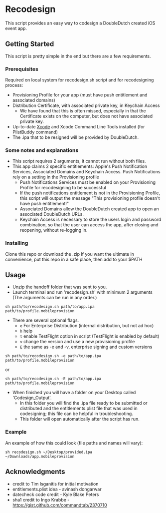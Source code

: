 # Recodesign

This script provides an easy way to codesign a DoubleDutch created iOS event app.

## Getting Started

This script is pretty simple in the end but there are a few requirements.

### Prerequisites

Required on local system for recodesign.sh script and for recodesigning process:

* Provisioning Profile for your app (must have push entitlement and associated domains)
* Distribution Certificate, with associated private key, in Keychain Access
	* We have found that this is often missed, especially in that the Certificate exists on the computer, but does not have associated private key.
* Up-to-date [Xcode](https://developer.apple.com/xcode/) and Xcode Command Line Tools installed (for PlistBuddy command)
* The .ipa that to be resigned will be provided by DoubleDutch.

### Some notes and explanations
* This script requires 2 arguments, it cannot run without both files.
* This app claims 2 specific entitlements: Apple's Push Notification Services, Associated Domains and Keychain Access. Push Notifications rely on a setting in the Provisioning profile
	* Push Notifications Services must be enabled on your Provisioning Profile for recodesigning to be successful
	* If the push notifications entitlement is not in the Provisioning Profile, this script will output the message "This provisioning profile doesn't have push entitlement!"
	* Associated Domains allow the DoubleDutch created app to open an associated DoubleDutch URLs.
	* Keychain Access is necessary to store the users login and password combination, so that the user can access the app, after closing and reopening, without re-logging in.

### Installing

Clone this repo or download the .zip
If you want the ultimate in convenience, put this repo in a safe place, then add to your $PATH

## Usage 

* Unzip the handoff folder that was sent to you.
* Launch terminal and run 'recodesign.sh' with minimum 2 arguments (The arguments can be run in any order.)
```
sh path/to/recodesign.sh path/to/app.ipa path/to/profile.mobileprovision
```

* There are several optional flags.
  * `e` For Enterprise Distribution (internal distribution, but not ad hoc)
  * `h` help
  * `t` enable TestFlight option in script (TestFlight is enabled by default)
  * `v` change the version and use a new provisioning profile
  * `E` the same as -e and -v, enterprise signing and custom versions

```
sh path/to/recodesign.sh -e path/to/app.ipa path/to/profile.mobileprovision
```
or 
```
sh path/to/recodesign.sh -E path/to/app.ipa path/to/profile.mobileprovision
```
* When finished you will have a folder on your Desktop called 'Codesign_Output'. 
	* In this folder you will find the .ipa file ready to be submitted or distributed and the entitlements.plist file that was used in codesigning; this file can be helpful in troubleshooting. 
	* This folder will open automatically after the script has run.

### Example

An example of how this could look (file paths and names will vary):

```
sh recodesign.sh ~/Desktop/provided.ipa ~/Downloads/app.mobileprovision
```

## Acknowledgments

* credit to Tim Isganitis for initial motivation
* entitlements.plist idea - avinash dongarwar
* datecheck code credit - Kyle Blake Peters
* sha1 credit to Ingo Krabbe - https://gist.github.com/commandtab/2370710


